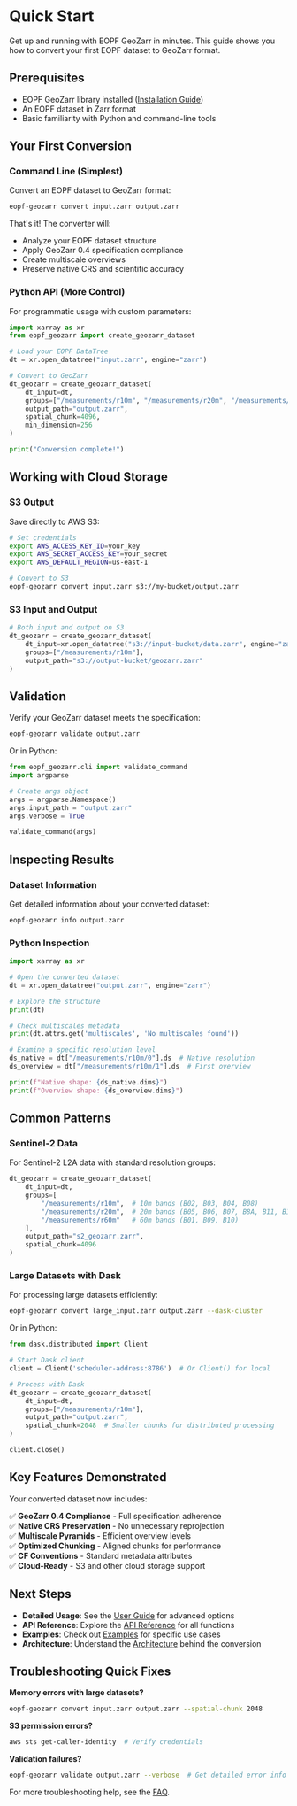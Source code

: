 # Quick Start

Get up and running with EOPF GeoZarr in minutes. This guide shows you how to convert your first EOPF dataset to GeoZarr format.

## Prerequisites

- EOPF GeoZarr library installed ([Installation Guide](installation.md))
- An EOPF dataset in Zarr format
- Basic familiarity with Python and command-line tools

## Your First Conversion

### Command Line (Simplest)

Convert an EOPF dataset to GeoZarr format:

```bash
eopf-geozarr convert input.zarr output.zarr
```

That's it! The converter will:
- Analyze your EOPF dataset structure
- Apply GeoZarr 0.4 specification compliance
- Create multiscale overviews
- Preserve native CRS and scientific accuracy

### Python API (More Control)

For programmatic usage with custom parameters:

```python
import xarray as xr
from eopf_geozarr import create_geozarr_dataset

# Load your EOPF DataTree
dt = xr.open_datatree("input.zarr", engine="zarr")

# Convert to GeoZarr
dt_geozarr = create_geozarr_dataset(
    dt_input=dt,
    groups=["/measurements/r10m", "/measurements/r20m", "/measurements/r60m"],
    output_path="output.zarr",
    spatial_chunk=4096,
    min_dimension=256
)

print("Conversion complete!")
```

## Working with Cloud Storage

### S3 Output

Save directly to AWS S3:

```bash
# Set credentials
export AWS_ACCESS_KEY_ID=your_key
export AWS_SECRET_ACCESS_KEY=your_secret
export AWS_DEFAULT_REGION=us-east-1

# Convert to S3
eopf-geozarr convert input.zarr s3://my-bucket/output.zarr
```

### S3 Input and Output

```python
# Both input and output on S3
dt_geozarr = create_geozarr_dataset(
    dt_input=xr.open_datatree("s3://input-bucket/data.zarr", engine="zarr"),
    groups=["/measurements/r10m"],
    output_path="s3://output-bucket/geozarr.zarr"
)
```

## Validation

Verify your GeoZarr dataset meets the specification:

```bash
eopf-geozarr validate output.zarr
```

Or in Python:

```python
from eopf_geozarr.cli import validate_command
import argparse

# Create args object
args = argparse.Namespace()
args.input_path = "output.zarr"
args.verbose = True

validate_command(args)
```

## Inspecting Results

### Dataset Information

Get detailed information about your converted dataset:

```bash
eopf-geozarr info output.zarr
```

### Python Inspection

```python
import xarray as xr

# Open the converted dataset
dt = xr.open_datatree("output.zarr", engine="zarr")

# Explore the structure
print(dt)

# Check multiscales metadata
print(dt.attrs.get('multiscales', 'No multiscales found'))

# Examine a specific resolution level
ds_native = dt["/measurements/r10m/0"].ds  # Native resolution
ds_overview = dt["/measurements/r10m/1"].ds  # First overview

print(f"Native shape: {ds_native.dims}")
print(f"Overview shape: {ds_overview.dims}")
```

## Common Patterns

### Sentinel-2 Data

For Sentinel-2 L2A data with standard resolution groups:

```python
dt_geozarr = create_geozarr_dataset(
    dt_input=dt,
    groups=[
        "/measurements/r10m",  # 10m bands (B02, B03, B04, B08)
        "/measurements/r20m",  # 20m bands (B05, B06, B07, B8A, B11, B12)
        "/measurements/r60m"   # 60m bands (B01, B09, B10)
    ],
    output_path="s2_geozarr.zarr",
    spatial_chunk=4096
)
```

### Large Datasets with Dask

For processing large datasets efficiently:

```bash
eopf-geozarr convert large_input.zarr output.zarr --dask-cluster
```

Or in Python:

```python
from dask.distributed import Client

# Start Dask client
client = Client('scheduler-address:8786')  # Or Client() for local

# Process with Dask
dt_geozarr = create_geozarr_dataset(
    dt_input=dt,
    groups=["/measurements/r10m"],
    output_path="output.zarr",
    spatial_chunk=2048  # Smaller chunks for distributed processing
)

client.close()
```

## Key Features Demonstrated

Your converted dataset now includes:

✅ **GeoZarr 0.4 Compliance** - Full specification adherence  
✅ **Native CRS Preservation** - No unnecessary reprojection  
✅ **Multiscale Pyramids** - Efficient overview levels  
✅ **Optimized Chunking** - Aligned chunks for performance  
✅ **CF Conventions** - Standard metadata attributes  
✅ **Cloud-Ready** - S3 and other cloud storage support  

## Next Steps

- **Detailed Usage**: See the [User Guide](converter.md) for advanced options
- **API Reference**: Explore the [API Reference](api-reference.md) for all functions
- **Examples**: Check out [Examples](examples.md) for specific use cases
- **Architecture**: Understand the [Architecture](architecture.md) behind the conversion

## Troubleshooting Quick Fixes

**Memory errors with large datasets?**
```bash
eopf-geozarr convert input.zarr output.zarr --spatial-chunk 2048
```

**S3 permission errors?**
```bash
aws sts get-caller-identity  # Verify credentials
```

**Validation failures?**
```bash
eopf-geozarr validate output.zarr --verbose  # Get detailed error info
```

For more troubleshooting help, see the [FAQ](faq.md).
